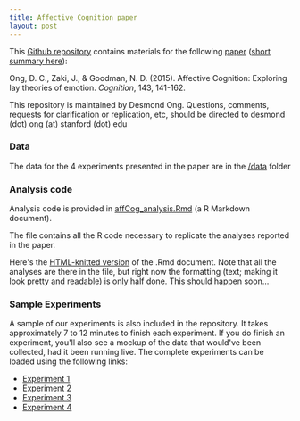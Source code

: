 ```yaml
---
title: Affective Cognition paper
layout: post
---
```



This [Github repository](https://github.com/desmond-ong/affCog/) contains materials for the following [paper](http://www.sciencedirect.com/science/article/pii/S0010027715300196) ([short summary here](http://web.stanford.edu/~dco/research_affCog.html)):

Ong, D. C., Zaki, J., & Goodman, N. D. (2015). Affective Cognition: Exploring lay theories of emotion. *Cognition*, 143, 141-162. 

This repository is maintained by Desmond Ong. Questions, comments, requests for clarification or replication, etc, should be directed to desmond (dot) ong (at) stanford (dot) edu



### Data

The data for the 4 experiments presented in the paper are in the [/data](https://github.com/desmond-ong/affCog/tree/master/data) folder



### Analysis code

Analysis code is provided in [affCog_analysis.Rmd](https://github.com/desmond-ong/affCog/blob/master/affCog_analysis.Rmd) (a R Markdown document). 

The file contains all the R code necessary to replicate the analyses reported in the paper.

Here's the [HTML-knitted version](http://rawgit.com/desmond-ong/affCog/master/affCog_analysis.html) of the .Rmd document.
Note that all the analyses are there in the file, but right now the formatting (text; making it look pretty and readable) is only half done. This should happen soon...




### Sample Experiments

A sample of our experiments is also included in the repository. It takes approximately 7 to 12 minutes to finish each experiment. If you do finish an experiment, you'll also see a mockup of the data that would've been collected, had it been running live. The complete experiments can be loaded using the following links:

- [Experiment 1](http://rawgit.com/desmond-ong/affCog/master/Experiment1/index.html)
- [Experiment 2](http://rawgit.com/desmond-ong/affCog/master/Experiment2/index.html)
- [Experiment 3](http://rawgit.com/desmond-ong/affCog/master/Experiment3/index.html)
- [Experiment 4](http://rawgit.com/desmond-ong/affCog/master/Experiment4/index.html)


<!-- Or alternatively, 

- Experiment 1: http://htmlpreview.github.io/?https://github.com/desmond-ong/affCog/blob/master/Experiment1/index.html
- Experiment 2: http://htmlpreview.github.io/?https://github.com/desmond-ong/affCog/blob/master/Experiment2/index.html
- Experiment 3: http://htmlpreview.github.io/?https://github.com/desmond-ong/affCog/blob/master/Experiment3/index.html
- Experiment 4: http://htmlpreview.github.io/?https://github.com/desmond-ong/affCog/blob/master/Experiment4/index.html
 -->





